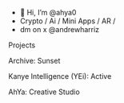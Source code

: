 - 👋 Hi, I’m @ahya0
- Crypto / Ai / Mini Apps / AR / 
- dm on x @andrewharriz

Projects

Archive: Sunset 

Kanye Intelligence (YEi): Active

AhYa: Creative Studio 

<!---
ahya0/ahya0 is a ✨ special ✨ repository because its `README.md` (this file) appears on your GitHub profile.
You can click the Preview link to take a look at your changes.
--->
